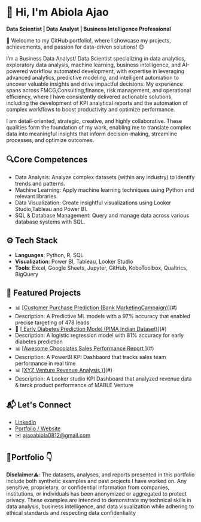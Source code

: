# 👋 Hi, I'm Abiola Ajao

**Data Scientist | Data Analyst | Business Intelligence Professional**  

🚀 Welcome to my GitHub portfolio!, where I showcase my projects, achievements, and passion for data-driven solutions! 😊

I’m a Business Data Analyst/ Data Scientist specializing in data analytics, exploratory data analysis, machine learning, business intelligence, and AI-powered workflow automated development, with expertise in leveraging advanced analytics, predictive modeling, and intelligent automation to uncover valuable insights and drive impactful decisions.
My experience spans across FMCG,Consulting,finance, risk management, and operational efficiency, where I have consistently delivered actionable solutions, including the development of KPI analytical reports and the automation of complex workflows to boost productivity and optimize performance.

I am detail-oriented, strategic, creative, and highly collaborative. These qualities form the foundation of my work, enabling me to translate complex data into meaningful insights that inform decision-making, streamline processes, and optimize outcomes.

## 🔍Core Competences  
- Data Analysis: Analyze complex datasets (within any industry) to identify trends and patterns.
- Machine Learning: Apply machine learning techniques using Python and relevant libraries.
- Data Visualization: Create insightful visualizations using Looker Studio,Tableau and Power BI.
- SQL & Database Management: Query and manage data across various database systems with SQL.

## ⚙️ Tech Stack  
- **Languages**: Python, R, SQL  
- **Visualization**: Power BI, Tableau, Looker Studio  
- **Tools**: Excel, Google Sheets, Jupyter, GitHub, KoboToolbox, Qualtrics, BigQuery


## 🚀 Featured Projects  
- 📊 [[Customer Purchase Prediction (Bank MarketingCampaign)](https://shorturl.at/cXRHB)](#)
- Description: A Predictive ML models with a 97% accuracy that enabled precise targeting of 478 leads
- 🌱 [[ Early Diabetes Prediction Model (PIMA Indian Dataset)](https://github.com/Abiola97/ajaoabiola0812/tree/main/Python%20Projects/Diabetes%20Early%20Predictor)](#)
- Description: A logistic regression model with 81% accuracy for early diabetes prediction
- 📊 [[Awesome Chocolates Sales Performance Report ]([https://app.powerbi.com/groups/me/reports/85b523a5-f5ba-45a0-8ba8-760e649cf741/b4d994c8eac9034ef26a?experience=power-bi)](#)
- Description: A PowerBI KPI Dashbaord that tracks sales team performance in real time
- 📊 [[XYZ Venture Revenue Analysis )](https://lookerstudio.google.com/reporting/f0244536-665e-4aeb-9176-a4cbe8c93813)](#)
- Description: A Looker studio KPI Dashboard that analyzed revenue data & tarck product performance of MABLE Venture


  
## 📬 Let's Connect

- [LinkedIn](https://www.linkedin.com/in/abiola-ajao/)  
- [Portfolio / Website](https://github.com/Abiola97/ajaoabiola0812)  
- ✉️ ajaoabiola0812@gmail.com  

## 💼Portfolio 👇
**Disclaimer**⚠️: The datasets, analyses, and reports presented in this portfolio include both synthetic examples and past projects I have worked on. Any sensitive, proprietary, or confidential information from companies, institutions, or individuals has been anonymized or aggregated to protect privacy. These examples are intended to demonstrate my technical skills in data analysis, business intelligence, and data visualization while adhering to ethical standards and respecting data confidentiality
